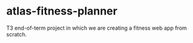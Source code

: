 # atlas-fitness-planner
T3 end-of-term project in which we are creating a fitness web app from scratch. 